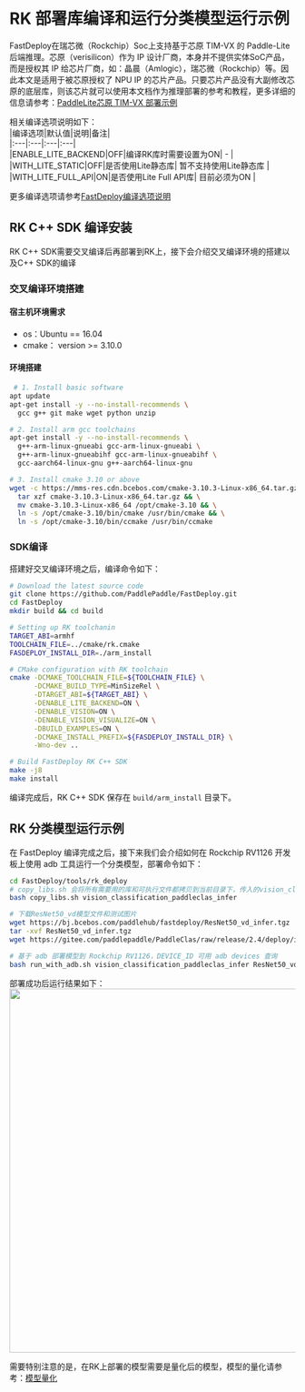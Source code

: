 # RK 部署库编译和运行分类模型运行示例

FastDeploy在瑞芯微（Rockchip）Soc上支持基于芯原 TIM-VX 的 Paddle-Lite 后端推理。芯原（verisilicon）作为 IP 设计厂商，本身并不提供实体SoC产品，而是授权其 IP 给芯片厂商，如：晶晨（Amlogic），瑞芯微（Rockchip）等。因此本文是适用于被芯原授权了 NPU IP 的芯片产品。只要芯片产品没有大副修改芯原的底层库，则该芯片就可以使用本文档作为推理部署的参考和教程，更多详细的信息请参考：[PaddleLite芯原 TIM-VX 部署示例](https://paddle-lite.readthedocs.io/zh/develop/demo_guides/verisilicon_timvx.html)

相关编译选项说明如下：  
|编译选项|默认值|说明|备注|  
|:---|:---|:---|:---|  
|ENABLE_LITE_BACKEND|OFF|编译RK库时需要设置为ON| - |
|WITH_LITE_STATIC|OFF|是否使用Lite静态库| 暂不支持使用Lite静态库 |
|WITH_LITE_FULL_API|ON|是否使用Lite Full API库| 目前必须为ON |

更多编译选项请参考[FastDeploy编译选项说明](./README.md)

## RK C++ SDK 编译安装  

RK C++ SDK需要交叉编译后再部署到RK上，接下会介绍交叉编译环境的搭建以及C++ SDK的编译

### 交叉编译环境搭建

#### 宿主机环境需求  
- os：Ubuntu == 16.04
- cmake： version >= 3.10.0  

#### 环境搭建
```bash
 # 1. Install basic software
apt update
apt-get install -y --no-install-recommends \
  gcc g++ git make wget python unzip

# 2. Install arm gcc toolchains
apt-get install -y --no-install-recommends \
  g++-arm-linux-gnueabi gcc-arm-linux-gnueabi \
  g++-arm-linux-gnueabihf gcc-arm-linux-gnueabihf \
  gcc-aarch64-linux-gnu g++-aarch64-linux-gnu

# 3. Install cmake 3.10 or above
wget -c https://mms-res.cdn.bcebos.com/cmake-3.10.3-Linux-x86_64.tar.gz && \
  tar xzf cmake-3.10.3-Linux-x86_64.tar.gz && \
  mv cmake-3.10.3-Linux-x86_64 /opt/cmake-3.10 && \
  ln -s /opt/cmake-3.10/bin/cmake /usr/bin/cmake && \
  ln -s /opt/cmake-3.10/bin/ccmake /usr/bin/ccmake
```

### SDK编译
搭建好交叉编译环境之后，编译命令如下：
```bash
# Download the latest source code
git clone https://github.com/PaddlePaddle/FastDeploy.git
cd FastDeploy  
mkdir build && cd build

# Setting up RK toolchanin
TARGET_ABI=armhf
TOOLCHAIN_FILE=../cmake/rk.cmake
FASDEPLOY_INSTALL_DIR=./arm_install

# CMake configuration with RK toolchain
cmake -DCMAKE_TOOLCHAIN_FILE=${TOOLCHAIN_FILE} \
      -DCMAKE_BUILD_TYPE=MinSizeRel \
      -DTARGET_ABI=${TARGET_ABI} \
      -DENABLE_LITE_BACKEND=ON \
      -DENABLE_VISION=ON \
      -DENABLE_VISION_VISUALIZE=ON \
      -DBUILD_EXAMPLES=ON \
      -DCMAKE_INSTALL_PREFIX=${FASDEPLOY_INSTALL_DIR} \
      -Wno-dev ..

# Build FastDeploy RK C++ SDK
make -j8
make install  
```  
编译完成后，RK C++ SDK 保存在 `build/arm_install` 目录下。

## RK 分类模型运行示例  
在 FastDeploy 编译完成之后，接下来我们会介绍如何在 Rockchip RV1126 开发板上使用 adb 工具运行一个分类模型，部署命令如下：
```bash
cd FastDeploy/tools/rk_deploy
# copy_libs.sh 会将所有需要用的库和可执行文件都拷贝到当前目录下，传入的vision_classification_paddleclas_infer 是需要运行的可执行文件，你也可以根据需要换成你想要执行的文件，所有可执行文件都在 FastDeploy/build/bin下，运行成功后当前目录下会新增 libs 和 vision_classification_paddleclas_infer 两个文件
bash copy_libs.sh vision_classification_paddleclas_infer

# 下载ResNet50_vd模型文件和测试图片
wget https://bj.bcebos.com/paddlehub/fastdeploy/ResNet50_vd_infer.tgz
tar -xvf ResNet50_vd_infer.tgz
wget https://gitee.com/paddlepaddle/PaddleClas/raw/release/2.4/deploy/images/ImageNet/ILSVRC2012_val_00000010.jpeg

# 基于 adb 部署模型到 Rockchip RV1126，DEVICE_ID 可用 adb devices 查询
bash run_with_adb.sh vision_classification_paddleclas_infer ResNet50_vd_infer ILSVRC2012_val_00000010.jpeg $DEVICE_ID
```
部署成功后运行结果如下：
<img width="640" src="https://user-images.githubusercontent.com/30516196/198015942-b5f27cea-e62e-4efe-9248-085e4f468e0f.jpg">

需要特别注意的是，在RK上部署的模型需要是量化后的模型，模型的量化请参考：[模型量化](./../quantize.md)
